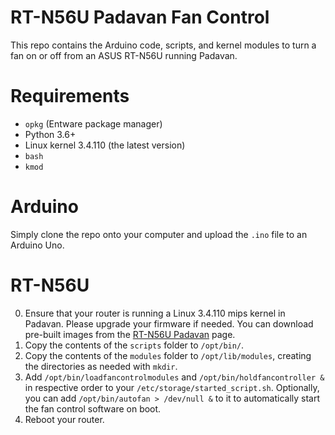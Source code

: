 # RT-N56U Padavan Fan Control
This repo contains the Arduino code, scripts, and kernel modules to turn a fan on or off from an ASUS RT-N56U running Padavan.

# Requirements
- `opkg` (Entware package manager)
- Python 3.6+
- Linux kernel 3.4.110 (the latest version)
- `bash`
- `kmod`

# Arduino
Simply clone the repo onto your computer and upload the `.ino` file to an Arduino Uno.

# RT-N56U
0. Ensure that your router is running a Linux 3.4.110 mips kernel in Padavan. Please upgrade your firmware if needed. You can download pre-built images from the [RT-N56U Padavan](https://bitbucket.org/padavan/rt-n56u/downloads/) page.
1. Copy the contents of the `scripts` folder to `/opt/bin/`.
2. Copy the contents of the `modules` folder to `/opt/lib/modules`, creating the directories as needed with `mkdir`.
3. Add `/opt/bin/loadfancontrolmodules` and `/opt/bin/holdfancontroller &` in respective order to your `/etc/storage/started_script.sh`. Optionally, you can add `/opt/bin/autofan > /dev/null &` to it to automatically start the fan control software on boot.
4. Reboot your router.
